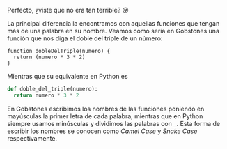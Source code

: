 Perfecto, ¿viste que no era tan terrible? :stuck_out_tongue_winking_eye:

La principal diferencia la encontramos con aquellas funciones que tengan más de una palabra en su nombre. Veamos como sería en Gobstones una función que nos diga el doble del triple de un número:

```gobstones
function dobleDelTriple(numero) {
  return (numero * 3 * 2)
}
```
Mientras que su equivalente en Python es

```python
def doble_del_triple(numero):
  return numero * 3 * 2
```

En Gobstones escribimos los nombres de las funciones poniendo en mayúsculas la primer letra de cada palabra, mientras que en Python siempre usamos minúsculas y dividimos las palabras con `_`. Esta forma de escribir los nombres se conocen como _Camel Case_ y _Snake Case_ respectivamente.